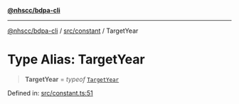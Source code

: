 [**@nhscc/bdpa-cli**](../../../README.md)

***

[@nhscc/bdpa-cli](../../../README.md) / [src/constant](../README.md) / TargetYear

# Type Alias: TargetYear

> **TargetYear** = *typeof* [`TargetYear`](../variables/TargetYear.md)

Defined in: [src/constant.ts:51](https://github.com/nhscc/bdpa-cli/blob/8ad58c8c8508bf539936ccdd28c6f77ce4493fea/src/constant.ts#L51)
